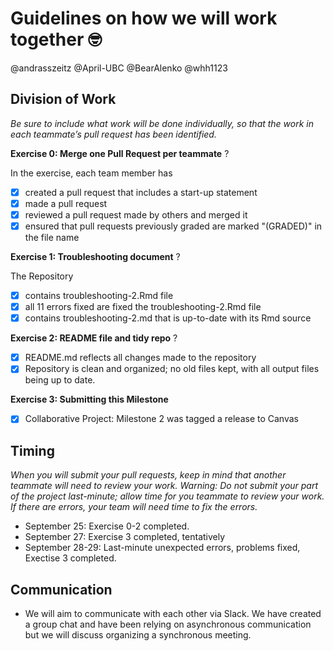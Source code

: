 # Guidelines on how we will work together  🤓

@andrasszeitz
@April-UBC
@BearAlenko
@whh1123

 ## Division of Work
 _Be sure to include what work will be done individually, so that the work in each teammate’s pull request has been identified._
 
**Exercise 0: Merge one Pull Request per teammate** ?

In the exercise, each team member has

   - [x] created a pull request that includes a start-up statement
   - [x] made a pull request
   - [x] reviewed a pull request made by others and merged it
   - [x] ensured that pull requests previously graded are marked "(GRADED)" in the file name

**Exercise 1: Troubleshooting document** ?

The Repository

   - [x] contains troubleshooting-2.Rmd file
   - [x] all 11 errors fixed are fixed the troubleshooting-2.Rmd file
   - [x] contains troubleshooting-2.md that is up-to-date with its Rmd source

**Exercise 2: README file and tidy repo** ?

   - [x] README.md reflects all changes made to the repository
   - [x] Repository is clean and organized; no old files kept, with all output files being up to date.

**Exercise 3: Submitting this Milestone** 

   - [x] Collaborative Project: Milestone 2 was tagged a release to Canvas 
   

## Timing

_When you will submit your pull requests, keep in mind that another teammate will need to review your work. Warning: Do not submit your part of the project last-minute; allow time for you teammate to review your work. If there are errors, your team will need time to fix the errors._

  * September 25: Exercise 0-2 completed.
  * September 27: Exercise 3 completed, tentatively
  * September 28-29: Last-minute unexpected errors, problems fixed, Exectise 3 completed.
    
## Communication

  * We will aim to communicate with each other via Slack. We have created a group chat and have been relying on asynchronous communication but we will discuss organizing a synchronous meeting.

 

